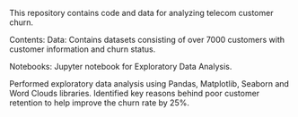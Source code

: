 This repository contains code and data for analyzing telecom customer churn.

Contents:
Data: Contains datasets consisting of over 7000 customers with customer information and churn status.

Notebooks: Jupyter notebook for Exploratory Data Analysis.

Performed exploratory data analysis using Pandas, Matplotlib, Seaborn and Word Clouds libraries.
Identified key reasons behind poor customer retention to help improve the churn rate by 25%.
